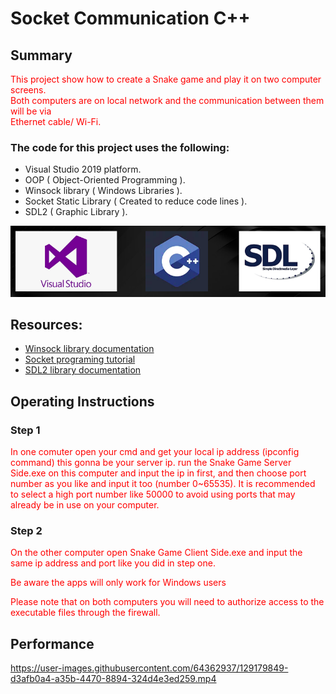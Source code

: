 # Socket Communication C++

## Summary
This project show how to create a Snake game and play it on two computer screens.<br />
Both computers are on local network and the communication between them will be via<br /> Ethernet cable/ Wi-Fi.

### The code for this project uses the following:
- Visual Studio 2019 platform.
- OOP ( Object-Oriented Programming ).
- Winsock library ( Windows Libraries ).
- Socket Static Library ( Created to reduce code lines ).
- SDL2 ( Graphic Library ).

<p align="center">
  <img src="https://github.com/matanelg/socket/blob/master/files/soc.png">
</p>


## Resources:

- [Winsock library documentation](https://docs.microsoft.com/en-us/windows/win32/winsock/getting-started-with-winsock)
- [Socket programing tutorial](https://www.tutorialspoint.com/unix_sockets/index.htm)
- [SDL2 library documentation](https://wiki.libsdl.org/)


## Operating Instructions

### Step 1 
In one comuter open your cmd and get your local ip address (ipconfig command) this gonna be your server ip. run the Snake Game Server Side.exe on this computer and input the ip in first, and then choose port number as you like and input it too (number 0~65535). It is recommended to select a high port number like 50000 to avoid using ports that may already be in use on your computer.

### Step 2
On the other computer open Snake Game Client Side.exe and input the same ip address and port like you did in step one.

<style>
p{color:Red !important;}
</style>

Be aware the apps will only work for Windows users

Please note that on both computers you will need to authorize access to the executable files through the firewall.


## Performance

https://user-images.githubusercontent.com/64362937/129179849-d3afb0a4-a35b-4470-8894-324d4e3ed259.mp4


